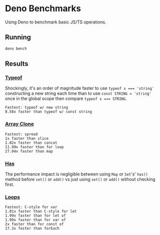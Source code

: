 # Deno Benchmarks

Using Deno to benchmark basic JS/TS operations.

## Running

```bash
deno bench
```

## Results

### [Typeof](./typeof.bench.ts)

Shockingly, it's an order of magnitude faster to use `typeof x === 'string'` constructing a new string each time than to use `const STRING = 'string'` once in the global scope then compare `typeof x === STRING`.

```
Fastest: typeof w/ new string
8.58x faster than typeof w/ const string
```

### [Array Clone](./array-clone.bench.ts)

```
Fastest: spread
1x faster than slice
1.02x faster than concat
11.99x faster than for loop
27.04x faster than map
```

### [Has](./has.bench.ts)

The performance impact is negligible between using `Map` or `Set`'s' `has()` method before `set()` or `add()` vs just using `set()` or `add()` without checking first.

### [Loops](./loops.bench.ts)

```
Fastest: C-style for var
1.01x faster than C-style for let 
1.99x faster than for let of 
1.99x faster than for var of 
2x faster than for const of 
17.3x faster than forEach
```

